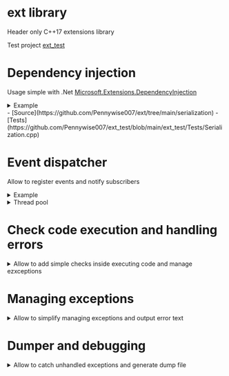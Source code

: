 # ext library
Header only C++17 extensions library

Test project [ext_test](https://github.com/Pennywise007/ext_test) 

# Dependency injection
Usage simple with .Net [Microsoft.Extensions.DependencyInjection](https://www.nuget.org/packages/Microsoft.Extensions.DependencyInjection/)
<details><summary>Example</summary>
```c

    #include <ext/core/dependency_injection.h>
    
    
    struct IInterfaceExample
    {
        virtual ~IInterfaceExample() = default;
    };
    
    struct InterfaceImplementationExample : IInterfaceExample
    {};
    
    struct CreatedObjectExample : ext::ServiceProviderHolder
    {
        explicit CreatedObjectExample(std::shared_ptr<IInterfaceExample> interfaceShared, std::lazy_interface<IInterfaceExample> interfaceLazy, ext::ServiceProvider::Ptr&& serviceProvider)
            : ServiceProviderHolder(std::move(serviceProvider))
            , m_interfaceShared(std::move(interfaceShared))
            , m_interfaceLazyOne(std::move(interfaceLazy))
            , m_interfaceLazyTwo(ServiceProviderHolder::m_serviceProvider)
        {}
    
        std::shared_ptr<IRandomInterface> GetRandomInterface() const
        {
            return ServiceProviderHolder::GetInterface<IRandomInterface>();
        }
    
        std::shared_ptr<IRandomInterface> GetRandomInterfaceOption2() const
        {
            return ext::GetInterface<IRandomInterface>(ServiceProviderHolder::m_serviceProvider);
        }
    
        std::shared_ptr<IInterfaceExample> m_interfaceShared;
        ext::lazy_interface<IInterfaceExample> m_interfaceLazyOne;
        ext::lazy_interface<IInterfaceExample> m_interfaceLazyTwo;
    };
    
    ext::ServiceCollection& serviceCollection = ext::get_service<ext::ServiceCollection>();
    serviceCollection.RegisterScoped<InterfaceImplementationExample, IInterfaceExample>();
    
    const std::shared_ptr<CreatedObjectExample> object = ext::CreateObject<CreatedObjectExample>(serviceCollection.BuildServiceProvider());
    
```
</details>
- [Source](https://github.com/Pennywise007/ext/blob/main/core/dependency_injection.h)
- [Tests](https://github.com/Pennywise007/ext_test/blob/main/ext_test/Tests/DependencyInjection.cpp)

# Serialization
Serialization struct to/from text, xml and others(in progress)
<details><summary>Example</summary>
```c++

    #include <ext/serialization/iserializable.h>
    
    using namespace ext::serializable;
    
    struct InternalStruct : SerializableObject<InternalStruct, L"Pretty name">
    {
        DECLARE_SERIALIZABLE((long) value);
        DECLARE_SERIALIZABLE((std::list<int>) valueList);
    };
    
    struct TestStruct :  SerializableObject<TestStruct>
    {
        REGISTER_SERIALIZABLE_BASE(InternalStruct);
    
        DECLARE_SERIALIZABLE((long) valueLong, 2);
        DECLARE_SERIALIZABLE((int) valueInt);
        DECLARE_SERIALIZABLE((std::vector<bool>) boolVector, { true, false });
    
        DECLARE_SERIALIZABLE((CustomField) field);
        DECLARE_SERIALIZABLE((InternalStruct) internalStruct);
    
        std::list<int> m_listOfParams;
    
        MyTestStruct()
        {
            REGISTER_SERIALIZABLE_OBJECT(m_listOfParams); // or use DECLARE_SERIALIZABLE macro
    
            Executor::DeserializeObject(Fabric::TextDeserializer(L"C:\\Test.xml"), testStruct);
        }
    
        ~MyTestStruct()
        {
            Executor::SerializeObject(Fabric::TextSerializer(L"C:\\Test.xml"), testStruct);
        }
    };

```
</details>
- [Source](https://github.com/Pennywise007/ext/tree/main/serialization)
- [Tests](https://github.com/Pennywise007/ext_test/blob/main/ext_test/Tests/Serialization.cpp)

# Event dispatcher
Allow to register events and notify subscribers
<details><summary>Example</summary>
```c++
    #include <ext/core/dispatcher.h>
    
    // Example of event interface
    struct IEvent : ext::events::IBaseEvent
    {
    	virtual void Event(int val) = 0;
    };
    
    // Example of sending an event:
    ext::send_event(&IEvent::Event, 10);
    
    // Example of recipient:
    struct Recipient : ext::events::ScopeSubscription<IEvent>
    {
    	void Event(int val) override { std::cout << "Event"; }
    }
```
</details>
- [Source](https://github.com/Pennywise007/ext/blob/main/core/dispatcher.h)

# Threading
<details><summary>Interruptible thread(boost/thread analog)</summary>
```c++
    #include <ext/thread/thread.h>
    
    ext::thread myThread(thread_function, []()
    {
    	while (!ext::this_thread::interruption_requested())
    	{
    		try
    		{
    			...
    		}
    		catch (const ext::thread::thread_interrupted&)
            {
                break;
            }
    	}
    });
    
    myThread.interrupt();
    EXPECT_TRUE(myThread.interrupted());
```
- [Source](https://github.com/Pennywise007/ext/blob/main/thread/thread.h)
- [Tests](https://github.com/Pennywise007/ext_test/blob/main/ext_test/Tests/Threads.cpp)
</details>

<details><summary>Thread pool</summary>
```c++
    #include <ext/thread/thread_pool.h>
    
    std::set<ext::task::TaskId, ext::task::TaskIdComparer> taskList;
    ext::thread_pool threadPool([&taskList, &listMutex](const ext::task::TaskId& taskId)
    {
    	taskList.erase(taskId);
    });
    
    const auto maxThreads = std::thread::hardware_concurrency();
    for (auto i = maxThreads; i != 0; --i)
    {
    	taskList.emplace(threadPool.add_task([]()
    	{
    		...
    	}));
    }
    threadPool.wait_for_tasks();
```
- [Source](https://github.com/Pennywise007/ext/blob/main/thread/thread_pool.h)
- [Tests](https://github.com/Pennywise007/ext_test/blob/main/ext_test/Tests/ThreadPool.cpp)
</details>

And others:

- [Task scheduller](https://github.com/Pennywise007/ext/blob/main/thread/scheduller.h)
- [Main thread methods invoker(for GUI and other synchronized actions)](https://github.com/Pennywise007/ext/blob/main/thread/invoker.h)
- [Events](https://github.com/Pennywise007/ext/blob/main/thread/event.h)
- [Tick timer, allow to synchronize sth(for example animations)](https://github.com/Pennywise007/ext/blob/main/thread/tick.h)

# Tracer
<details><summary>Show traces with defferent levels and time stamps in cout/cerr/output/trace file</summary>
```c++
    #include <ext/traces/tracer.h>
    ext::get_tracer()->EnableTraces(true);
```
Simple macroses:
Default information trace

`	EXT_TRACE() << "My trace";`

Debug information only for Debug build

`	EXT_TRACE_DBG() << EXT_TRACE_FUNCTION "called";`
	
Error trace to cerr, mostly used in EXT_CHECK/EXT_EXPECT

`	EXT_TRACE_ERR() << EXT_TRACE_FUNCTION "called";`
	
Can be called for scope call function check. Trace start and end scope with the given text

`	EXT_TRACE_SCOPE() << EXT_TRACE_FUNCTION << "Main function called with " << args;`

- [Source](https://github.com/Pennywise007/ext/tree/main/trace)
</details>

# Check code execution and handling errors
<details><summary>Allow to add simple checks inside executing code and manage ezxceptions</summary>

```c++
    #include <ext/core/check.h>
```
**EXT_CHECK** - throws exception if expression is false
EXT_CHECK(bool_expression) << "Text";
```c++
    if (!bool_expression)
    	throw ::ext::check::CheckFailedException(EXT_SRC_LOCATION, #bool_expression "Text"));
```

**EXT_EXPECT** - if expression is false:
- Only on first failure: debug break if debugger presents, create dump otherwise
- throws exception

EXT_EXPECT(bool_expression) << "Text";
```c++
    if (!bool_expression)
    {
    	if (IsDebuggerPresent())                                            
            DebugBreak();                                                   
    	else                                                                
    		EXT_DUMP_CREATE();
    	throw ::ext::check::CheckFailedException(EXT_SRC_LOCATION, #bool_expression "Text"));
    }
```

**EXT_ASSERT / EXT_REQUIRE** - if expression is false in debug mode. Only on first failure: debug break if debugger presents, create dump otherwise
EXT_ASSERT(bool_expression) << "Text";
```c++
    #ifdef _DEBUG
    	if (!bool_expression)
    	{
    		if (IsDebuggerPresent())                                            
    			DebugBreak();                                                   
    		else                                                                
    			EXT_DUMP_CREATE();
    	}
    #endif
```
- [Source](https://github.com/Pennywise007/ext/blob/main/core/check.h)
</details>

# Managing exceptions
<details><summary>Allow to simplify managing exceptions and output error text</summary>

```c++
    #include <ext/error/exception.h>
    
    try
    { 
    	EXT_EXPECT(is_ok()) << "Something wrong!";
    }
    catch (...)
    {	
    	try
    	{
    		std::throw_with_nested(ext::exception(EXT_SRC_LOCATION, "Job failed")); 
    	}
    	catch (...)
    	{
    		::MessageBox(NULL, ext::ManageExceptionText("Big bang"));
    	}
    }
```

- [Source](https://github.com/Pennywise007/ext/blob/main/error/exception.h)
</details>

# Dumper and debugging

<details><summary>Allow to catch unhandled exceptions and generate dump file</summary>

Declare unhandled exceptions handler(called automatic on calling ext::dump::create_dump())
```c++
    #include <ext/error/dump_writer.h>
    
    void main()
    {
    	EXT_DUMP_DECLARE_HANDLER();
    	...
    }
```
	
If you need to catch error inside you code you add check:
```c++
    EXT_DUMP_IF(is_something_wrong());
``` 
In this case if debugger presents - it will be stopped here, otherwise generate dump file and **continue** execution, @see DEBUG_BREAK_OR_CREATE_DUMP.
Dump generation and debug break in case with EXT_DUMP_IF generates only once to avoid spam.

- [Source](https://github.com/Pennywise007/ext/blob/main/error/dump_writer.h)
</details>